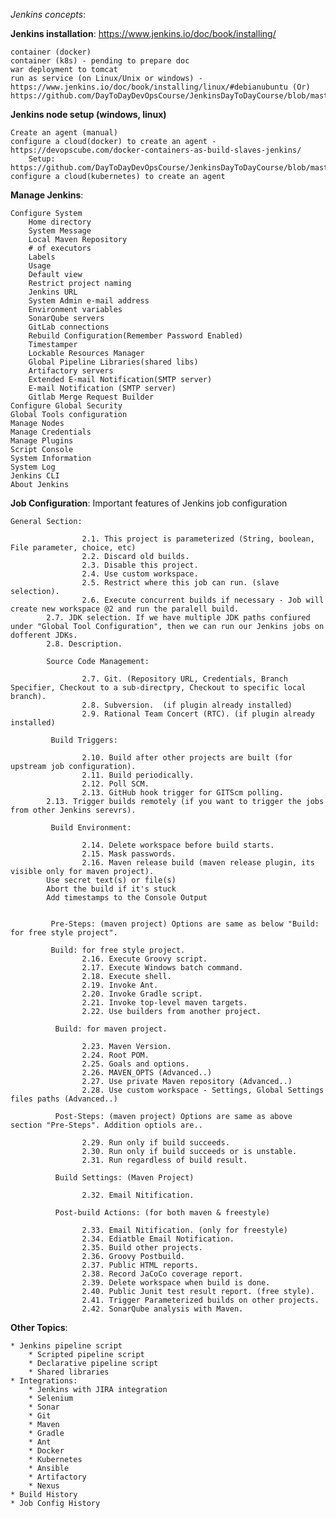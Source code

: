 *Jenkins concepts*:

**Jenkins installation**: https://www.jenkins.io/doc/book/installing/ 

	container (docker)
	container (k8s) - pending to prepare doc
	war deployment to tomcat
	run as service (on Linux/Unix or windows) - https://www.jenkins.io/doc/book/installing/linux/#debianubuntu (Or) https://github.com/DayToDayDevOpsCourse/JenkinsDayToDayCourse/blob/master/JenkinsSetup.md

**Jenkins node setup (windows, linux)**

	Create an agent (manual)
	configure a cloud(docker) to create an agent - https://devopscube.com/docker-containers-as-build-slaves-jenkins/
		Setup: https://github.com/DayToDayDevOpsCourse/JenkinsDayToDayCourse/blob/master/JenkinsNodeDockerCloudSetup.md
	configure a cloud(kubernetes) to create an agent

**Manage Jenkins**:
	
	Configure System
		Home directory
		System Message
		Local Maven Repository
		# of executors
		Labels
		Usage
		Default view
		Restrict project naming
		Jenkins URL
		System Admin e-mail address
		Environment variables
		SonarQube servers
		GitLab connections
		Rebuild Configuration(Remember Password Enabled)
		Timestamper
		Lockable Resources Manager
		Global Pipeline Libraries(shared libs)
		Artifactory servers
		Extended E-mail Notification(SMTP server)
		E-mail Notification (SMTP server)
		Gitlab Merge Request Builder
	Configure Global Security
	Global Tools configuration
	Manage Nodes
	Manage Credentials
	Manage Plugins
	Script Console
	System Information
	System Log
	Jenkins CLI
	About Jenkins
	
**Job Configuration**: Important features of Jenkins job configuration
	
	General Section:

                    2.1. This project is parameterized (String, boolean, File parameter, choice, etc)
                    2.2. Discard old builds.
                    2.3. Disable this project.
                    2.4. Use custom workspace.
                    2.5. Restrict where this job can run. (slave selection).
                    2.6. Execute concurrent builds if necessary - Job will create new workspace @2 and run the paralell build.
		    2.7. JDK selection. If we have multiple JDK paths confiured under "Global Tool Configuration", then we can run our Jenkins jobs on dofferent JDKs.
		    2.8. Description.
                    
            Source Code Management:
            
                    2.7. Git. (Repository URL, Credentials, Branch Specifier, Checkout to a sub-directpry, Checkout to specific local branch).
                    2.8. Subversion.  (if plugin already installed)
                    2.9. Rational Team Concert (RTC). (if plugin already installed)
            
             Build Triggers:
             
                    2.10. Build after other projects are built (for upstream job configuration).
                    2.11. Build periodically.
                    2.12. Poll SCM.
                    2.13. GitHub hook trigger for GITScm polling.
		    2.13. Trigger builds remotely (if you want to trigger the jobs from other Jenkins serevrs).
                    
             Build Environment:
                    
                    2.14. Delete workspace before build starts.
                    2.15. Mask passwords.
                    2.16. Maven release build (maven release plugin, its visible only for maven project).
		    Use secret text(s) or file(s)
		    Abort the build if it's stuck
		    Add timestamps to the Console Output
		    
             
             Pre-Steps: (maven project) Options are same as below "Build: for free style project".
             
             Build: for free style project.
                    2.16. Execute Groovy script.
                    2.17. Execute Windows batch command.
                    2.18. Execute shell.
                    2.19. Invoke Ant.
                    2.20. Invoke Gradle script.
                    2.21. Invoke top-level maven targets.
                    2.22. Use builders from another project.
               
              Build: for maven project.
                    
                    2.23. Maven Version.
                    2.24. Root POM.
                    2.25. Goals and options.
                    2.26. MAVEN_OPTS (Advanced..)
                    2.27. Use private Maven repository (Advanced..)
                    2.28. Use custom workspace - Settings, Global Settings files paths (Advanced..)                        
              
              Post-Steps: (maven project) Options are same as above section "Pre-Steps". Addition optiols are..
                    
                    2.29. Run only if build succeeds.
                    2.30. Run only if build succeeds or is unstable.
                    2.31. Run regardless of build result.
                
              Build Settings: (Maven Project)
                    
                    2.32. Email Nitification.
                    
              Post-build Actions: (for both maven & freestyle)
                    
                    2.33. Email Nitification. (only for freestyle)
                    2.34. Ediatble Email Notification.
                    2.35. Build other projects.
                    2.36. Groovy Postbuild.
                    2.37. Public HTML reports.
                    2.38. Record JaCoCo coverage report.
                    2.39. Delete workspace when build is done.
                    2.40. Public Junit test result report. (free style).
                    2.41. Trigger Parameterized builds on other projects.
                    2.42. SonarQube analysis with Maven.

**Other Topics**: 
	
	* Jenkins pipeline script
		* Scripted pipeline script
		* Declarative pipeline script
		* Shared libraries
	* Integrations:
		* Jenkins with JIRA integration
		* Selenium
		* Sonar
		* Git
		* Maven
		* Gradle
		* Ant
		* Docker
		* Kubernetes
		* Ansible
		* Artifactory
		* Nexus
	* Build History
	* Job Config History
